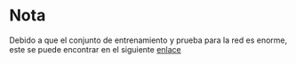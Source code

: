 # Nota
Debido a que el conjunto de entrenamiento y prueba para la red es enorme, este se puede encontrar en el siguiente [enlace](https://drive.google.com/file/d/1SMLIbxFdzcBUhwPF0TWk-YEE0-cGn-_L/view?usp=sharing)
